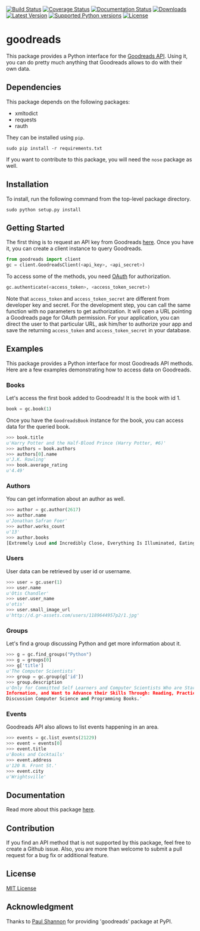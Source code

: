 
[![Build Status](http://img.shields.io/travis/sefakilic/goodreads.svg)](https://travis-ci.org/sefakilic/goodreads)
[![Coverage Status](http://img.shields.io/coveralls/sefakilic/goodreads.svg)](https://coveralls.io/r/sefakilic/goodreads)
[![Documentation Status](https://readthedocs.org/projects/goodreads/badge/?version=latest)](https://readthedocs.org/projects/goodreads/?badge=latest)
[![Downloads](https://pypip.in/download/goodreads/badge.svg)](https://pypi.python.org/pypi/goodreads/)
[![Latest Version](https://pypip.in/version/goodreads/badge.svg)](https://pypi.python.org/pypi/goodreads/)
[![Supported Python versions](https://pypip.in/py_versions/goodreads/badge.svg)](https://pypi.python.org/pypi/goodreads/)
[![License](https://pypip.in/license/goodreads/badge.svg)](https://pypi.python.org/pypi/goodreads/)


# goodreads

This package provides a Python interface for the
[Goodreads API](http://goodreads.com/api). Using it, you can do pretty much
anything that Goodreads allows to do with their own data.

## Dependencies
This package depends on the following packages:

- xmltodict
- requests
- rauth

They can be installed using `pip`.

```
sudo pip install -r requirements.txt
```

If you want to contribute to this package, you will need the `nose` package as
well.

## Installation

To install, run the following command from the top-level package directory.

```
sudo python setup.py install
```

## Getting Started

The first thing is to request an API key from Goodreads
[here](https://www.goodreads.com/api/keys). Once you have it, you can create a
client instance to query Goodreads.

```python
from goodreads import client
gc = client.GoodreadsClient(<api_key>, <api_secret>)
```

To access some of the methods, you need [OAuth](http://oauth.net/) for
authorization.

```python
gc.authenticate(<access_token>, <access_token_secret>)
```

Note that `access_token` and `access_token_secret` are different from developer
key and secret. For the development step, you can call the same function with no
parameters to get authorization. It will open a URL pointing a Goodreads page
for OAuth permission. For your application, you can direct the user to that
particular URL, ask him/her to authorize your app and save the returning
`access_token` and `access_token_secret` in your database.

## Examples

This package provides a Python interface for most Goodreads API methods. Here
are a few examples demonstrating how to access data on Goodreads.

### Books

Let's access the first book added to Goodreads! It is the book with id 1.

```python
book = gc.book(1)
```

Once you have the `GoodreadsBook` instance for the book, you can access data for
the queried book.

```python
>>> book.title
u'Harry Potter and the Half-Blood Prince (Harry Potter, #6)'
>>> authors = book.authors
>>> authors[0].name
u'J.K. Rowling'
>>> book.average_rating
u'4.49'
```

### Authors

You can get information about an author as well.

```python
>>> author = gc.author(2617)
>>> author.name
u'Jonathan Safran Foer'
>>> author.works_count
u'13'
>>> author.books
[Extremely Loud and Incredibly Close, Everything Is Illuminated, Eating Animals, Tree of Codes, Everything is Illuminated & Extremely Loud and Incredibly Close, The unabridged pocketbook of lightning, The Future Dictionary of America, A Convergence of Birds: Original Fiction and Poetry Inspired by Joseph Cornell, New American Haggadah, The Sixth Borough]
```

### Users

User data can be retrieved by user id or username.

```python
>>> user = gc.user(1)
>>> user.name
u'Otis Chandler'
>>> user.user_name
u'otis'
>>> user.small_image_url
u'http://d.gr-assets.com/users/1189644957p2/1.jpg'
```

### Groups

Let's find a group discussing Python and get more information about it.

```python
>>> g = gc.find_groups("Python")
>>> g = groups[0]
>>> g['title']
u'The Computer Scientists'
>>> group = gc.group(g['id'])
>>> group.description
u'Only for Committed Self Learners and Computer Scientists Who are Starving for
Information, and Want to Advance their Skills Through: Reading, Practicing and
Discussion Computer Science and Programming Books.'
```

### Events

Goodreads API also allows to list events happening in an area.

```python
>>> events = gc.list_events(21229)
>>> event = events[0]
>>> event.title
u'Books and Cocktails'
>>> event.address
u'120 N. Front St.'
>>> event.city
u'Wrightsville'
```

## Documentation

Read more about this package [here](http://goodreads.readthedocs.org/en/latest/).

## Contribution

If you find an API method that is not supported by this package, feel free to
create a Github issue. Also, you are  more than welcome to submit a pull request
for a bug fix or additional feature.

## License

[MIT License](http://opensource.org/licenses/mit-license.php)

## Acknowledgment

Thanks to [Paul Shannon](https://github.com/paulshannon) for providing
'goodreads' package at PyPI.

